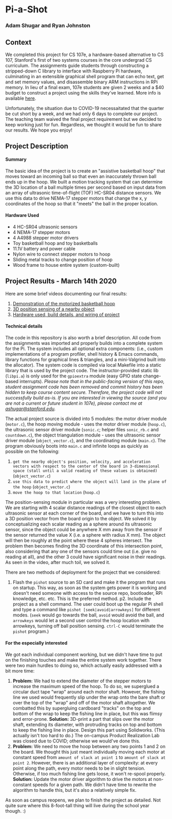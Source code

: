 # Pi-a-Shot
### Adam Shugar and Ryan Johnston

## Context
We completed this project for CS 107e, a hardware-based alternative to CS 107, Stanford's first of two systems courses in the core undergrad CS curriculum. The assignments guide students through constructing a stripped-down C library to interface with Raspberry Pi hardware, culminating in an extensible graphical shell program that can echo text, get and set memory values, and disassemble binary ARM instructions in RPi memory. In lieu of a final exam, 107e students are given 2 weeks and a $40 budget to construct a project using the skills they've learned. More info is available [here](http://cs107e.github.io/about/).

Unfortunately, the situation due to COVID-19 necessaitated that the quarter be cut short by a week, and we had only 6 days to complete our project. The teaching team waived the final project requirement but we decided to keep working just for fun. Regardless, we thought it would be fun to share our results. We hope you enjoy!

## Project Description
#### Summary
The basic idea of the project is to create an "assistive basketball hoop" that moves toward an incoming ball so that even an inaccurately thrown ball ends up in the hoop. We built a motion tracking system that can determine the 3D location of a ball multiple times per second based on input data from an array of ultrasonic time-of-flight (TOF) HC-SR04 distance sensors. We use this data to drive NEMA-17 stepper motors that change the x, y coordinates of the hoop so that it "meets" the ball in the proper location.

#### Hardware Used
* 4 HC-SR04 ultrasonic sensors
* 4 NEMA-17 stepper motors
* 4 A4988 stepper motor drivers
* Toy basketball hoop and toy basketballs
* 11.1V battery and power cable
* Nylon wire to connect stepper motors to hoop
* Sliding metal tracks to change position of hoop
* Wood frame to house entire system (custom-built)

## Project Results - March 14th 2020

Here are some brief videos documenting our final results:
1. [Demonstration of the motorized basketball hoop](https://drive.google.com/file/d/1hXNolnpdfb_8Lr7hBOtEoQXyCrvndfV1/view?usp=sharing)
2. [3D position sensing of a nearby object](https://drive.google.com/file/d/11HsTOugfwniYLjHLAmtBZrumcjuXgfk6/view?usp=sharing)
3. [Hardware used, build details, and wiring of project](https://drive.google.com/file/d/1NWbf1CsB6s67s9d4jwMaRE0bCrDz4SPi/view?usp=sharing)

#### Technical details
The code in this repository is also worth a brief description. All code from the assignments was imported and properly builds into a complete system for the Pi. The system includes all optional extra components: (i.e., custom implementations of a program profiler, shell history & Emacs commands, library functions for graphical lines & triangles, and a mini-Valgrind built into the allocator). The system code is compiled via local Makefile into a static library that is used by the project code. The instructor-provided static lib (`libpi.a`) is only used for the `gpioextra` module (easy GPIO state change-based interrupts). *Please note that in the public-facing version of this repo, student assignment code has been removed and commit history has been hidden to keep course content secure. Therefore, the project code will not successfully build as-is. If you are interested in viewing the source (and you are not a current or future student in 107e), please contact me at ashugar@stanford.edu.*

The actual project source is divided into 5 modules: the motor driver module (`motor.c`), the hoop moving module - uses the motor driver module (`hoop.c`), the ultrasonic sensor driver module (`sonic.c`; helper files `sonic_rb.c` and `countdown.c`), the object triangulation module - uses the ultrasonic sensor driver module (`object_vector.c`), and the coordinating module (`main.c`). The program obviously boots into `main.c` and infinite loops as quickly as possible on the following:

1. `get the nearby object's position, velocity, and acceleration vectors with respect to the center of the board in 3-dimensional space (stall until a valid reading of these values is obtained)` (`object_vector.c`)
2. `use this data to predict where the object will land in the plane of the hoop` (`object_vector.c`)
3. `move the hoop to that location` (`hoop.c`)

The position-sensing module in particular was a very interesting problem. We are starting with 4 scalar distance readings of the closest object to each ultrasonic sensor at each corner of the board, and we have to turn this into a 3D position vector from the board origin to the object. We solved it by conceptualizing each scalar reading as a sphere around its ultrasonic sensor, since the object could be anywhere X mm away from the sensor if the sensor returned the value X (i.e. a sphere with radius X mm). The object will then be roughly at the point where these 4 spheres intersect. The problem then becomes finding the 3D coordinate of this intersection point, also considering that any one of the sensors could time out (i.e. give no reading at all), and the other 3 could have significant noise in their readings. As seen in the video, after much toil, we solved it.

There are two methods of deployment for the project that we considered:
1. Flash the `pishot` source to an SD card and make it the program that runs on startup. This way, as soon as the system gets power it is working and doesn't need someone with access to the source repo, bootloader, RPi knowledge, etc. etc. This is the preferred method.
p2. Include the project as a shell command. The user could boot up the regular Pi shell and type a command like `pishot [seek|avoid|arrowkeys]` for different modes. (`seek` would go towards the ball, `avoid` would avoid the ball, and `arrowkeys` would let a second user control the hoop location with arrowkeys, turning off ball position sensing. `ctrl-C` would terminate the `pishot` program.)

#### For the especially interested
We got each individual component working, but we didn't have time to put on the finishing touches and make the entire system work together. There were two main hurdles to doing so, which actually easily addressed with a bit more time:
1. **Problem:** We had to extend the diameter of the stepper motors to increase the maximum speed of the hoop. To do so, we superglued a circular duct tape "wrap" around each motor shaft. However, the fishing line we used would frequently slip under the wrap onto the bare shaft or over the top of the "wrap" and off of the motor shaft altogether. We combatted this by supergluing cardboard "tracks" on the top and bottom of the wrap to keep the fishing line in place, but this was flimsy and error-prone. **Solution:** 3D-print a part that slips over the motor shaft, extending its diameter, with protruding tracks on top and bottom to keep the fishing line in place. Design this part using Solidworks. (This actually isn't too hard to do.) The on-campus Product Realization Lab was closed due to COVID; otherwise we would've done this.
2. **Problem:** We need to move the hoop between any two points 1 and 2 on the board. We thought this just meant individually moving each motor at constant speed from `amount of slack at point 1` to `amount of slack at point 2`. However, there is an additional layer of complexity: at every point along the path, every motor needs to be in slight tension. Otherwise, if too much fishing line gets loose, it won't re-spool properly. **Solution:** Update the motor driver algorithm to drive the motors at non-constant speeds for a given path. We didn't have time to rewrite the algorithm to handle this, but it's also a relatively simple fix.

As soon as campus reopens, we plan to finish the project as detailed. Not quite sure where this 8-foot-tall thing will live during the school year though. :)
